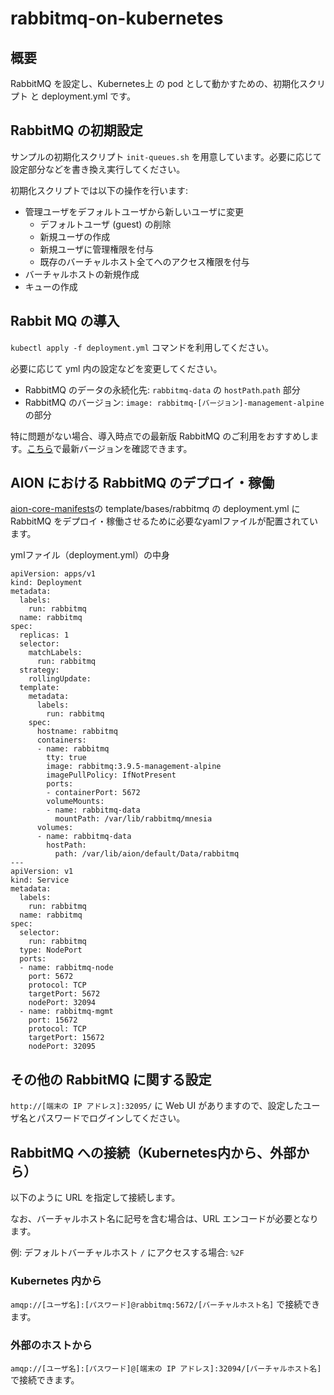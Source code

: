# rabbitmq-on-kubernetes

## 概要  

RabbitMQ を設定し、Kubernetes上 の pod として動かすための、初期化スクリプト と deployment.yml です。


## RabbitMQ の初期設定  

サンプルの初期化スクリプト `init-queues.sh` を用意しています。必要に応じて設定部分などを書き換え実行してください。

初期化スクリプトでは以下の操作を行います:

* 管理ユーザをデフォルトユーザから新しいユーザに変更
	* デフォルトユーザ (guest) の削除
	* 新規ユーザの作成
	* 新規ユーザに管理権限を付与
	* 既存のバーチャルホスト全てへのアクセス権限を付与
* バーチャルホストの新規作成
* キューの作成

## Rabbit MQ の導入  

`kubectl apply -f deployment.yml` コマンドを利用してください。

必要に応じて yml 内の設定などを変更してください。

* RabbitMQ のデータの永続化先: `rabbitmq-data` の `hostPath`.`path` 部分
* RabbitMQ のバージョン: `image: rabbitmq-[バージョン]-management-alpine` の部分

特に問題がない場合、導入時点での最新版 RabbitMQ のご利用をおすすめします。[こちら](https://rabbitmq.com/download.html)で最新バージョンを確認できます。


## AION における RabbitMQ のデプロイ・稼働  
[aion-core-manifests](https://github.com/latonaio/aion-core-manifests)の template/bases/rabbitmq の deployment.yml に RabbitMQ をデプロイ・稼働させるために必要なyamlファイルが配置されています。    

ymlファイル（deployment.yml）の中身  
```
apiVersion: apps/v1
kind: Deployment
metadata:
  labels:
    run: rabbitmq
  name: rabbitmq
spec:
  replicas: 1
  selector:
    matchLabels:
      run: rabbitmq
  strategy:
    rollingUpdate:
  template:
    metadata:
      labels:
        run: rabbitmq
    spec:
      hostname: rabbitmq
      containers:
      - name: rabbitmq
        tty: true
        image: rabbitmq:3.9.5-management-alpine
        imagePullPolicy: IfNotPresent
        ports:
        - containerPort: 5672
        volumeMounts:
        - name: rabbitmq-data
          mountPath: /var/lib/rabbitmq/mnesia
      volumes:
      - name: rabbitmq-data
        hostPath:
          path: /var/lib/aion/default/Data/rabbitmq
---
apiVersion: v1
kind: Service
metadata:
  labels:
    run: rabbitmq
  name: rabbitmq
spec:
  selector:
    run: rabbitmq
  type: NodePort
  ports:
  - name: rabbitmq-node
    port: 5672
    protocol: TCP
    targetPort: 5672
    nodePort: 32094
  - name: rabbitmq-mgmt
    port: 15672
    protocol: TCP
    targetPort: 15672
    nodePort: 32095
```

## その他の RabbitMQ に関する設定

`http://[端末の IP アドレス]:32095/` に Web UI がありますので、設定したユーザ名とパスワードでログインしてください。  


## RabbitMQ への接続（Kubernetes内から、外部から）

以下のように URL を指定して接続します。  

なお、バーチャルホスト名に記号を含む場合は、URL エンコードが必要となります。  

例: デフォルトバーチャルホスト `/` にアクセスする場合: `%2F`  


### Kubernetes 内から

`amqp://[ユーザ名]:[パスワード]@rabbitmq:5672/[バーチャルホスト名]` で接続できます。  


### 外部のホストから

`amqp://[ユーザ名]:[パスワード]@[端末の IP アドレス]:32094/[バーチャルホスト名]` で接続できます。  